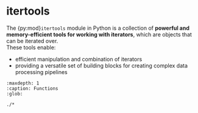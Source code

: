 # itertools

The {py:mod}`itertools` module in Python is a collection of **powerful and memory-efficient tools for working with iterators**, which are objects that can be iterated over.  
These tools enable:

- efficient manipulation and combination of iterators
- providing a versatile set of building blocks for creating complex data processing pipelines

```{toctree}
:maxdepth: 1
:caption: Functions
:glob:

./*
```
